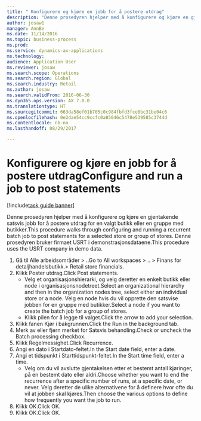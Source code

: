 ```yaml
--- 
title: " Konfigurere og kjøre en jobb for å postere utdrag"
description: "Denne prosedyren hjelper med å konfigurere og kjøre en gjentakende satsvis jobb for å postere utdrag for en valgt butikk eller en gruppe med butikker."
author: josaw1
manager: AnnBe
ms.date: 11/14/2016
ms.topic: business-process
ms.prod: 
ms.service: dynamics-ax-applications
ms.technology: 
audience: Application User
ms.reviewer: josaw
ms.search.scope: Operations
ms.search.region: Global
ms.search.industry: Retail
ms.author: josaw
ms.search.validFrom: 2016-06-30
ms.dyn365.ops.version: AX 7.0.0
ms.translationtype: HT
ms.sourcegitcommit: 663da58ef01b705c0c984fbfd3fce8bc31be04c6
ms.openlocfilehash: 0e2dae54cc9ccfc0a85046c5478e539585c3744d
ms.contentlocale: nb-no
ms.lasthandoff: 08/29/2017

---
```

# <a name="configure-and-run-a-job-to-post-statements"></a><span data-ttu-id="1c999-103"> Konfigurere og kjøre en jobb for å postere utdrag</span><span class="sxs-lookup"><span data-stu-id="1c999-103">Configure and run a job to post statements</span></span>

[!include[task guide banner](../includes/task-guide-banner.md)]

<span data-ttu-id="1c999-104">Denne prosedyren hjelper med å konfigurere og kjøre en gjentakende satsvis jobb for å postere utdrag for en valgt butikk eller en gruppe med butikker.</span><span class="sxs-lookup"><span data-stu-id="1c999-104">This procedure walks through configuring and running a recurrent batch job to post statements for a selected store or group of stores.</span></span> <span data-ttu-id="1c999-105">Denne prosedyren bruker firmaet USRT i demonstrasjonsdataene.</span><span class="sxs-lookup"><span data-stu-id="1c999-105">This procedure uses the USRT company in demo data.</span></span>

1. <span data-ttu-id="1c999-106">Gå til Alle arbeidsområder > ..</span><span class="sxs-lookup"><span data-stu-id="1c999-106">Go to All workspaces > ..</span></span> <span data-ttu-id="1c999-107">> Finans for detaljhandelsbutikk.</span><span class="sxs-lookup"><span data-stu-id="1c999-107">> Retail store financials.</span></span>
2. <span data-ttu-id="1c999-108">Klikk Poster utdrag.</span><span class="sxs-lookup"><span data-stu-id="1c999-108">Click Post statements.</span></span>
    * <span data-ttu-id="1c999-109">Velg et organisasjonshierarki, og velg deretter en enkelt butikk eller node i organisasjonsnodetreet.</span><span class="sxs-lookup"><span data-stu-id="1c999-109">Select an organizational hierarchy and then in the organization nodes tree, select either an individual store or a node.</span></span> <span data-ttu-id="1c999-110">Velg en node hvis du vil opprette den satsvise jobben for en gruppe med butikker.</span><span class="sxs-lookup"><span data-stu-id="1c999-110">Select a node if you want to create the batch job for a group of stores.</span></span>  
    * <span data-ttu-id="1c999-111">Klikk pilen for å legge til valget.</span><span class="sxs-lookup"><span data-stu-id="1c999-111">Click the arrow to add your selection.</span></span>  
3. <span data-ttu-id="1c999-112">Klikk fanen Kjør i bakgrunnen.</span><span class="sxs-lookup"><span data-stu-id="1c999-112">Click the Run in the background tab.</span></span>
4. <span data-ttu-id="1c999-113">Merk av eller fjern merket for Satsvis behandling.</span><span class="sxs-lookup"><span data-stu-id="1c999-113">Check or uncheck the Batch processing checkbox.</span></span>
5. <span data-ttu-id="1c999-114">Klikk Regelmessighet.</span><span class="sxs-lookup"><span data-stu-id="1c999-114">Click Recurrence.</span></span>
6. <span data-ttu-id="1c999-115">Angi en dato i Startdato-feltet.</span><span class="sxs-lookup"><span data-stu-id="1c999-115">In the Start date field, enter a date.</span></span>
7. <span data-ttu-id="1c999-116">Angi et tidspunkt i Starttidspunkt-feltet.</span><span class="sxs-lookup"><span data-stu-id="1c999-116">In the Start time field, enter a time.</span></span>
    * <span data-ttu-id="1c999-117">Velg om du vil avslutte gjentakelsen etter et bestemt antall kjøringer, på en bestemt dato eller aldri.</span><span class="sxs-lookup"><span data-stu-id="1c999-117">Choose whether you want to end the recurrence after a specific number of runs, at a specific date, or never.</span></span> <span data-ttu-id="1c999-118">Velg deretter de ulike alternativene for å definere hvor ofte du vil at jobben skal kjøres.</span><span class="sxs-lookup"><span data-stu-id="1c999-118">Then choose the various options to define how frequently you want the job to run.</span></span>  
8. <span data-ttu-id="1c999-119">Klikk OK.</span><span class="sxs-lookup"><span data-stu-id="1c999-119">Click OK.</span></span>
9. <span data-ttu-id="1c999-120">Klikk OK.</span><span class="sxs-lookup"><span data-stu-id="1c999-120">Click OK.</span></span>


